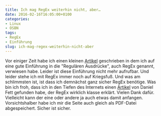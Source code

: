 ```yaml
---
title: Ich mag RegEx weiterhin nicht, aber…
date: 2016-02-16T16:05:00+0100
categories:
- Linux
- OSBN
tags:
- RegEx
- Einführung
slug: ich-mag-regex-weiterhin-nicht-aber
---
```

Vor einiger Zeit habe ich einen kleinen [Artikel](https://fryboyter.de/ich-mag-regex-noch-immer-nicht-aber) geschrieben in dem ich auf eine gute Einführung in die "Regulären Ausdrücke", auch RegEx genannt, verwiesen habe. Leider ist diese Einführung nicht mehr aufrufbar. Und leider stehe ich mit RegEx immer noch auf Kriegsfuß. Und was am schlimmsten ist, ist dass ich demnächst ganz sicher RegEx benötige. Was bin ich froh, dass ich in den Tiefen des Internets einen [Artikel](https://www.danielfett.de/internet-und-opensource,artikel,regulaere-ausdruecke) von Daniel Fett gefunden habe, der RegEx wirklich klasse erklärt. Vielen Dank dafür. Vielleicht kann der eine oder andere ja auch etwas damit anfangen. Vorsichtshalber habe ich mir die Seite auch gleich als PDF-Datei abgespeichert. Sicher ist sicher.

